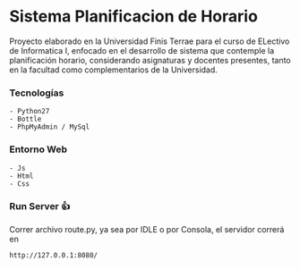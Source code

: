 # Sistema Planificacion de Horario
Proyecto elaborado en la Universidad Finis Terrae para el curso de ELectivo de Informatica I, enfocado en el desarrollo de sistema que contemple la planificación horario, considerando asignaturas y docentes presentes, tanto en la facultad como complementarios de la Universidad.

### Tecnologías

```
- Python27
- Bottle
- PhpMyAdmin / MySql
```

### Entorno Web

```
- Js
- Html 
- Css
```

### Run Server :+1:

Correr archivo route.py, ya sea por IDLE o por Consola, el servidor correrá en
```
http://127.0.0.1:8080/
```
